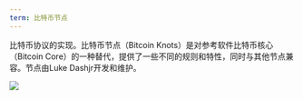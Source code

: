 ```yaml
---
term: 比特币节点
---
```


比特币协议的实现。比特币节点（Bitcoin Knots）是对参考软件比特币核心（Bitcoin Core）的一种替代，提供了一些不同的规则和特性，同时与其他节点兼容。节点由Luke Dashjr开发和维护。

![](../../dictionnaire/assets/51.png)